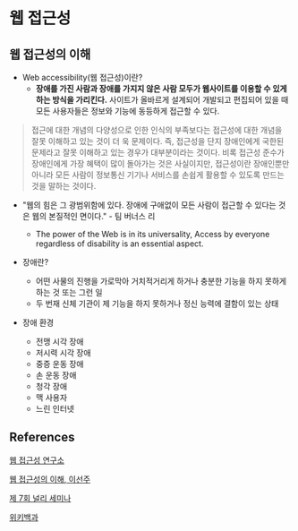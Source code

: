 # 웹 접근성

## 웹 접근성의 이해
* Web accessibility(웹 접근성)이란?
  * **장애를 가진 사람과 장애를 가지지 않은 사람 모두가 웹사이트를 이용할 수 있게 하는 방식을 가리킨다.** 사이트가 올바르게 설계되어 개발되고 편집되어 있을 때 모든 사용자들은 정보와 기능에 동등하게 접근할 수 있다.

> 접근에 대한 개념의 다양성으로 인한 인식의 부족보다는 접근성에 대한 개념을 잘못 이해하고 있는 것이 더 욱 문제이다. 즉, 접근성을 단지 장애인에게 국한된 문제라고 잘못 이해하고 있는 경우가 대부분이라는 것이다. 비록 접근성 준수가 장애인에게 가장 혜택이 많이 돌아가는 것은 사실이지만, 접근성이란 장애인뿐만 아니라 모든 사람이 정보통신 기기나 서비스를 손쉽게 활용할 수 있도록 만드는 것을 말하는 것이다.

* "웹의 힘은 그 광범위함에 있다. 장애에 구애없이 모든 사람이 접근할 수 있다는 것은 웹의 본질적인 면이다." - 팀 버너스 리
  * The power of the Web is in its universality, Access by everyone regardless of disability is an essential aspect.

* 장애란?
  * 어떤 사물의 진행을 가로막아 거치적거리게 하거나 충분한 기능을 하지 못하게 하는 것 또는 그런 일
  * 두 번재 신체 기관이 제 기능을 하지 못하거나 정신 능력에 결함이 있는 상태

* 장애 환경
  * 전맹 시각 장애
  * 저시력 시각 장애
  * 중증 운동 장애
  * 손 운동 장애
  * 청각 장애
  * 맥 사용자
  * 느린 인터넷

## References

[웹 접근성 연구소](https://www.wah.or.kr:444/Accessibility/define.asp)

[웹 접근성의 이해, 이선주](https://www.edwith.org/web-accessibility/lecture/46005/)

[제 7회 널리 세미나](/)

[위키백과](https://ko.wikipedia.org/wiki/%EC%A0%91%EA%B7%BC%EC%84%B1)

